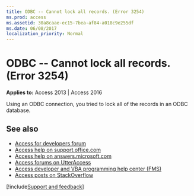 ```yaml
---
title: ODBC -- Cannot lock all records. (Error 3254)
ms.prod: access
ms.assetid: 30a8caae-ec15-7bea-af84-a018c9e255df
ms.date: 06/08/2017
localization_priority: Normal
---
```



# ODBC -- Cannot lock all records. (Error 3254)

  

**Applies to:** Access 2013 | Access 2016

Using an ODBC connection, you tried to lock all of the records in an ODBC database.

## See also

- [Access for developers forum](https://social.msdn.microsoft.com/Forums/office/home?forum=accessdev)
- [Access help on support.office.com](https://support.office.com/search/results?query=Access)
- [Access help on answers.microsoft.com](https://answers.microsoft.com/)
- [Access forums on UtterAccess](https://www.utteraccess.com/forum/index.php?act=idx)
- [Access developer and VBA programming help center (FMS)](https://www.fmsinc.com/MicrosoftAccess/developer/)
- [Access posts on StackOverflow](https://stackoverflow.com/questions/tagged/ms-access)

[!include[Support and feedback](~/includes/feedback-boilerplate.md)]